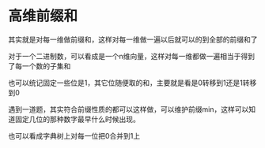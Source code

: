 # 高维前缀和

其实就是对每一维做前缀和，这样对每一维做一遍以后就可以的到全部的前缀和了

对于一个二进制数，可以看成是一个n维向量，这样对每一维都做一遍相当于得到了每一个数的子集和

也可以统记固定一些位是1，其它位随便取的和，主要就是看是0转移到1还是1转移到0

遇到一道题，其实符合前缀性质的都可以这样做，可以维护前缀min，这样可以知道固定几位的那种数字最早什么时候出现。

也可以看成字典树上对每一位把0合并到1上
